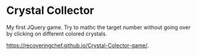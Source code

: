 # Crystal Collector
My first JQuery game. 
Try to mathc the target number without going over by clicking on different colored crystals.

https://recoveringchef.github.io/Crystal-Colector-game/.

